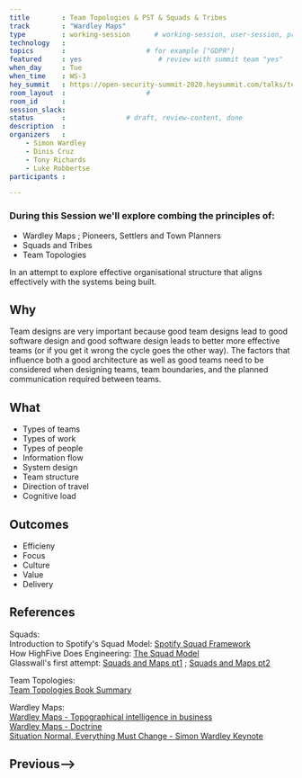 ```yaml
---
title        : Team Topologies & PST & Squads & Tribes
track        : "Wardley Maps"
type         : working-session      # working-session, user-session, product-session
technology   :
topics       :                    # for example ["GDPR"]
featured     : yes                   # review with summit team "yes"
when_day     : Tue
when_time    : WS-3
hey_summit   : https://open-security-summit-2020.heysummit.com/talks/team-topologies-psd-squads-tribes/
room_layout  :                    #
room_id      : 
session_slack: 
status       :               # draft, review-content, done
description  :
organizers   :
    - Simon Wardley
    - Dinis Cruz
    - Tony Richards
    - Luke Robbertse
participants :

---
```



### During this Session we'll explore combing the principles of:
- Wardley Maps ; Pioneers, Settlers and Town Planners
- Squads and Tribes
- Team Topologies  

In an attempt to explore effective organisational structure that aligns effectively with the systems being built.

## Why

Team designs are very important because good team designs lead to good software design and good software design leads to better more effective teams (or if you get it wrong the cycle goes the other way).
The factors that influence both a good architecture as well as good teams need to be considered when designing teams, team boundaries, and the planned communication required between teams.

## What

- Types of teams
- Types of work
- Types of people
- Information flow
- System design
- Team structure
- Direction of travel
- Cognitive load

## Outcomes

- Efficieny
- Focus
- Culture
- Value
- Delivery

## References

Squads:  
Introduction to Spotify's Squad Model: [Spotify Squad Framework](https://medium.com/pm101/spotify-squad-framework-part-i-8f74bcfcd761)  
How HighFive Does Engineering: [The Squad Model](https://highfive.com/blog/highfive-team-engineering-squad-model)  
Glasswall's first attempt: [Squads and Maps pt1](https://www.slideshare.net/LukeRobbertse/glasswall-squads-and-maps-framework-v05) ; [Squads and Maps pt2](https://www.slideshare.net/LukeRobbertse/presentations)

Team Topologies:  
[Team Topologies Book Summary](https://markosrendell.wordpress.com/2020/02/04/team-topologies-book-summary-part-1-of-3-key-concepts/)  

Wardley Maps:   
[Wardley Maps - Topographical intelligence in business](https://medium.com/wardleymaps)  
[Wardley Maps - Doctrine](https://learnwardleymapping.com/home/doctrine/)  
[Situation Normal, Everything Must Change - Simon Wardley Keynote](https://www.youtube.com/watch?v=Ty6pOVEc3bA)  


## Previous-->
